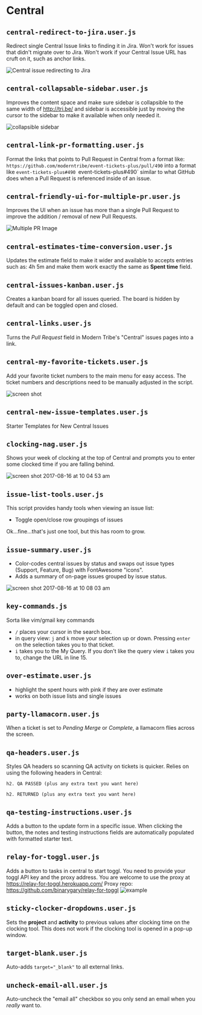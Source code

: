 # Central

## `central-redirect-to-jira.user.js`

Redirect single Central Issue links to finding it in Jira.
Won't work for issues that didn't migrate over to Jira.
Won't work if your Central Issue URL has cruft on it, such as anchor links.

![Central issue redirecting to Jira](https://user-images.githubusercontent.com/1812179/71703646-6079d780-2d9b-11ea-85d0-692d86a98631.gif)

## `central-collapsable-sidebar.user.js`

Improves the content space and make sure sidebar is collapsible to the same width of http://tri.be/ and sidebar is accessible just by moving the cursor to the sidebar to  make it available when only needed it.

![collapsible sidebar](https://user-images.githubusercontent.com/3921289/37617341-82bc4994-2b78-11e8-8856-288de6d2c8e5.gif)

## `central-link-pr-formatting.user.js`

Format the links that points to Pull Request in Central from a format like: `https://github.com/moderntribe/event-tickets-plus/pull/490` into a format like `event-tickets-plus#490
`event-tickets-plus#490`  similar to what GitHub does when a Pull Request is referenced inside of an issue.  

## `central-friendly-ui-for-multiple-pr.user.js`

Improves the UI when an issue has more than a single Pull Request to improve the addition / removal of new Pull Requests. 

![Multiple PR Image](https://user-images.githubusercontent.com/3921289/36676235-b69b5434-1ad0-11e8-9df3-345627c01aff.gif)

## `central-estimates-time-conversion.user.js`

Updates the estimate field to make it wider and available to accepts entries such as: 4h 5m and make them work exactly the same as **Spent time** field.

## `central-issues-kanban.user.js`

Creates a kanban board for all issues queried. The board is hidden by default and can be toggled open and closed.

## `central-links.user.js`

Turns the _Pull Request_ field in Modern Tribe's "Central" issues pages into a link.

## `central-my-favorite-tickets.user.js`

Add your favorite ticket numbers to the main menu for easy access.
The ticket numbers and descriptions need to be manually adjusted in the script.

![screen shot](https://dl.dropboxusercontent.com/s/ni5i38m93hvxmjc/shot_190304_231637.jpg)

## `central-new-issue-templates.user.js`

Starter Templates for New Central Issues

## `clocking-nag.user.js`

Shows your week of clocking at the top of Central and prompts you to enter some clocked time if you are falling behind.

![screen shot 2017-08-16 at 10 04 53 am](https://user-images.githubusercontent.com/430385/29367332-8beceac6-826a-11e7-9e62-3800663c5b22.png)


## `issue-list-tools.user.js`

This script provides handy tools when viewing an issue list:

* Toggle open/close row groupings of issues

Ok...fine...that's just one tool, but this has room to grow.

## `issue-summary.user.js`

* Color-codes central issues by status and swaps out issue types (Support, Feature, Bug) with FontAwesome "icons".
* Adds a summary of on-page issues grouped by issue status.

![screen shot 2017-08-16 at 10 08 03 am](https://user-images.githubusercontent.com/430385/29367418-db3e3328-826a-11e7-8dd1-2e9e48a338c9.png)

## `key-commands.js`

Sorta like vim/gmail key commands
* `/` places your cursor in the search box.
* in query view: `j` and `k` move your selection up or down. Pressing `enter` on the selection takes you to that ticket.
* `i` takes you to the My Query.
If you don't like the query view `i` takes you to, change the URL in line 15. 

## `over-estimate.user.js`

* highlight the spent hours with pink if they are over estimate
* works on both issue lists and single issues

## `party-llamacorn.user.js`

When a ticket is set to _Pending Merge_ or _Complete_, a llamacorn flies across the screen.

## `qa-headers.user.js`

Styles QA headers so scanning QA activity on tickets is quicker. Relies on using the following headers in Central:

```
h2. QA PASSED (plus any extra text you want here)

h2. RETURNED (plus any extra text you want here)
```

## `qa-testing-instructions.user.js`

Adds a button to the update form in a specific issue.
When clicking the button, the notes and testing instructions fields are automatically populated with formatted starter text.

## `relay-for-toggl.user.js`

Adds a button to tasks in central to start toggl.
You need to provide your toggl API key and the proxy address.
You are welcome to use the proxy at https://relay-for-toggl.herokuapp.com/ 
Proxy repo: https://github.com/binarygary/relay-for-toggl
![example](https://github.com/moderntribe/tampermonkey-scripts/img/toggl.gif)

## `sticky-clocker-dropdowns.user.js`

Sets the __project__ and __activity__ to previous values after clocking time on the clocking tool.
This does not work if the clocking tool is opened in a pop-up window.

## `target-blank.user.js`

Auto-adds `target="_blank"` to all external links.

## `uncheck-email-all.user.js`

Auto-uncheck the "email all" checkbox so you only send an email when you _really_ want to.
